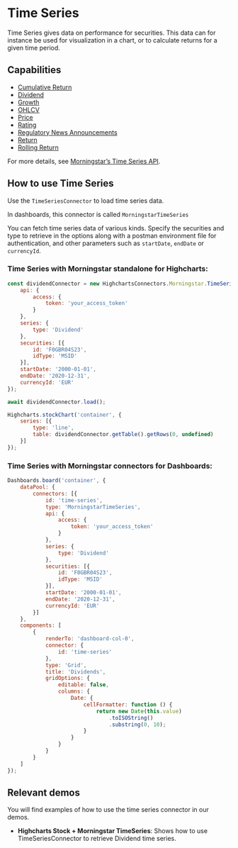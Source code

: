 # Time Series

Time Series gives data on performance for securities. This data can for instance
be used for visualization in a chart, or to calculate returns for a given time
period.

## Capabilities

- [Cumulative Return](https://www.highcharts.com/docs/morningstar/time-series/cumulative-return)
- [Dividend](https://www.highcharts.com/docs/morningstar/time-series/dividend)
- [Growth](https://www.highcharts.com/docs/morningstar/time-series/growth)
- [OHLCV](https://www.highcharts.com/docs/morningstar/time-series/ohlcv)
- [Price](https://www.highcharts.com/docs/morningstar/time-series/price)
- [Rating](https://www.highcharts.com/docs/morningstar/time-series/rating)
- [Regulatory News Announcements](https://www.highcharts.com/docs/morningstar/regulatory-news-announcements)
- [Return](https://www.highcharts.com/docs/morningstar/time-series/return)
- [Rolling Return](https://www.highcharts.com/docs/morningstar/time-series/rolling-return)


For more details, see [Morningstar’s Time Series API].

## How to use Time Series

Use the `TimeSeriesConnector` to load time series data.

In dashboards, this connector is called `MorningstarTimeSeries`

You can fetch time series data of various kinds. Specify the securities and type 
to retrieve in the options along with a postman environment file for 
authentication, and other parameters such as `startDate`, `endDate` 
or `currencyId`.

### Time Series with Morningstar standalone for Highcharts:

```js
const dividendConnector = new HighchartsConnectors.Morningstar.TimeSeriesConnector({
    api: {
        access: {
            token: 'your_access_token'
        }
    },
    series: {
        type: 'Dividend'
    },
    securities: [{
        id: 'F0GBR04S23',
        idType: 'MSID'
    }],
    startDate: '2000-01-01',
    endDate: '2020-12-31',
    currencyId: 'EUR'
});

await dividendConnector.load();

Highcharts.stockChart('container', {
    series: [{
        type: 'line',
        table: dividendConnector.getTable().getRows(0, undefined)
    }]
});
```

### Time Series with Morningstar connectors for Dashboards:

```js
Dashboards.board('container', {
    dataPool: {
        connectors: [{
            id: 'time-series',
            type: 'MorningstarTimeSeries',
            api: {
                access: {
                    token: 'your_access_token'
                }
            },
            series: {
                type: 'Dividend'
            },
            securities: [{
                id: 'F0GBR04S23',
                idType: 'MSID'
            }],
            startDate: '2000-01-01',
            endDate: '2020-12-31',
            currencyId: 'EUR'
        }]
    },
    components: [
        {
            renderTo: 'dashboard-col-0',
            connector: {
                id: 'time-series'
            },
            type: 'Grid',
            title: 'Dividends',
            gridOptions: {
                editable: false,
                columns: {
                    Date: {
                        cellFormatter: function () {
                            return new Date(this.value)
                                .toISOString()
                                .substring(0, 10);
                        }
                    }
                }
            }
        }
    ]
});
```

## Relevant demos

You will find examples of how to use the time series connector in our demos.

- **Highcharts Stock + Morningstar TimeSeries**: Shows how to use 
TimeSeriesConnector to retrieve Dividend time series.

[Morningstar’s Time Series API]: https://developer.morningstar.com/direct-web-services/documentation/api-reference/time-series/overview
